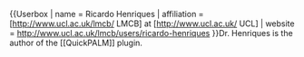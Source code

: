 {{Userbox
| name = Ricardo Henriques
| affiliation = [http://www.ucl.ac.uk/lmcb/ LMCB] at [http://www.ucl.ac.uk/ UCL]
| website = http://www.ucl.ac.uk/lmcb/users/ricardo-henriques
}}Dr. Henriques is the author of the [[QuickPALM]] plugin.
